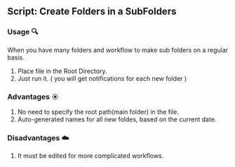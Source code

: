 ## Script: Create Folders in a SubFolders

### Usage :mag:
When you have many folders and workflow to make sub folders on a regular basis.<br />
1. Place file in the Root Directory.<br />
2. Just run it. ( you will get notifications for each new folder )<br />

### Advantages :sunny:
1. No need to specify the root path(main folder) in the file.
2. Auto-generated names for all new foldes, based on the current date.

### Disadvantages :cloud:
1. It must be edited for more complicated workflows.
